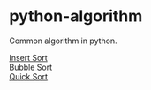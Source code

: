 # python-algorithm
Common algorithm in python.

[Insert Sort](https://github.com/medisean/python-algorithm/blob/master/insert_sort.py)</br>
[Bubble Sort](https://github.com/medisean/python-algorithm/blob/master/bubble_sort.py)</br>
[Quick Sort](https://github.com/medisean/python-algorithm/blob/master/quick_sort.py)</br>